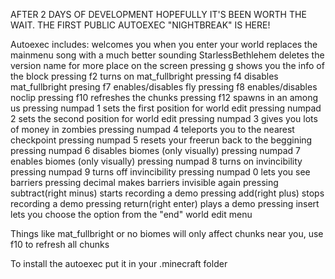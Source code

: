 AFTER 2 DAYS OF DEVELOPMENT HOPEFULLY IT'S BEEN WORTH THE WAIT.
THE FIRST PUBLIC AUTOEXEC "NIGHTBREAK" IS HERE!

Autoexec includes:
welcomes you when you enter your world
replaces the mainmenu song with a much better sounding StarlessBethlehem
deletes the version name for more place on the screen
pressing g shows you the info of the block
pressing f2 turns on mat_fullbright
pressing f4 disables mat_fullbright
presing f7 enables/disables fly
pressing f8 enables/disables noclip
pressing f10 refreshes the chunks
pressing f12 spawns in an among us
pressing numpad 1 sets the first position for world edit
pressing numpad 2 sets the second position for world edit
pressing numpad 3 gives you lots of money in zombies
pressing numpad 4 teleports you to the nearest checkpoint
pressing numpad 5 resets your freerun back to the beggining
pressing numpad 6 disables biomes (only visually)
pressing numpad 7 enables biomes (only visually)
pressing numpad 8 turns on invincibility
pressing numpad 9 turns off invincibility
pressing numpad 0 lets you see barriers
pressing decimal makes barriers invisible again
pressing subtract(right minus) starts recording a demo
pressing add(right plus) stops recording a demo
pressing return(right enter) plays a demo
pressing insert lets you choose the option from the "end" world edit menu

Things like mat_fullbright or no biomes will only affect chunks near you, use f10 to refresh all chunks

To install the autoexec put it in your .minecraft folder 
